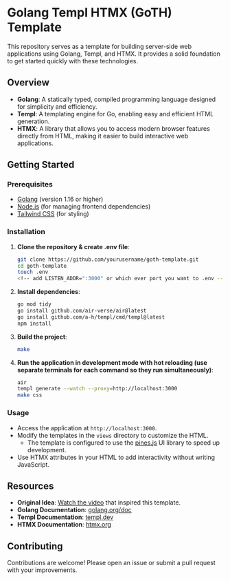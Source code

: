 # Golang Templ HTMX (GoTH) Template

This repository serves as a template for building server-side web applications using Golang, Templ, and HTMX. It provides a solid foundation to get started quickly with these technologies.

## Overview

- **Golang**: A statically typed, compiled programming language designed for simplicity and efficiency.
- **Templ**: A templating engine for Go, enabling easy and efficient HTML generation.
- **HTMX**: A library that allows you to access modern browser features directly from HTML, making it easier to build interactive web applications.

## Getting Started

### Prerequisites

- [Golang](https://golang.org/doc/install) (version 1.16 or higher)
- [Node.js](https://nodejs.org/) (for managing frontend dependencies)
- [Tailwind CSS](https://tailwindcss.com/) (for styling)

### Installation

1. **Clone the repository & create .env file**:

   ```sh
   git clone https://github.com/yourusername/goth-template.git
   cd goth-template
   touch .env
   <!-- add LISTEN_ADDR=":3000" or which ever port you want to .env -->
   ```

2. **Install dependencies**:

   ```sh
   go mod tidy
   go install github.com/air-verse/air@latest
   go install github.com/a-h/templ/cmd/templ@latest
   npm install
   ```

3. **Build the project**:

   ```sh
   make
   ```

4. **Run the application in development mode with hot reloading (use separate terminals for each command so they run simultaneously)**:
   ```sh
   air
   templ generate --watch --proxy=http://localhost:3000
   make css
   ```

### Usage

- Access the application at `http://localhost:3000`.
- Modify the templates in the `views` directory to customize the HTML.
  - The template is configured to use the [pines.js](https://devdojo.com/pines) UI library to speed up development.
- Use HTMX attributes in your HTML to add interactivity without writing JavaScript.

## Resources

- **Original Idea**: [Watch the video](https://www.youtube.com/live/1dqp1s72Z8E?si=BQKgbhSajzaQWnlP) that inspired this template.
- **Golang Documentation**: [golang.org/doc](https://golang.org/doc/)
- **Templ Documentation**: [templ.dev](https://templ.guide/)
- **HTMX Documentation**: [htmx.org](https://htmx.org/)

## Contributing

Contributions are welcome! Please open an issue or submit a pull request with your improvements.
